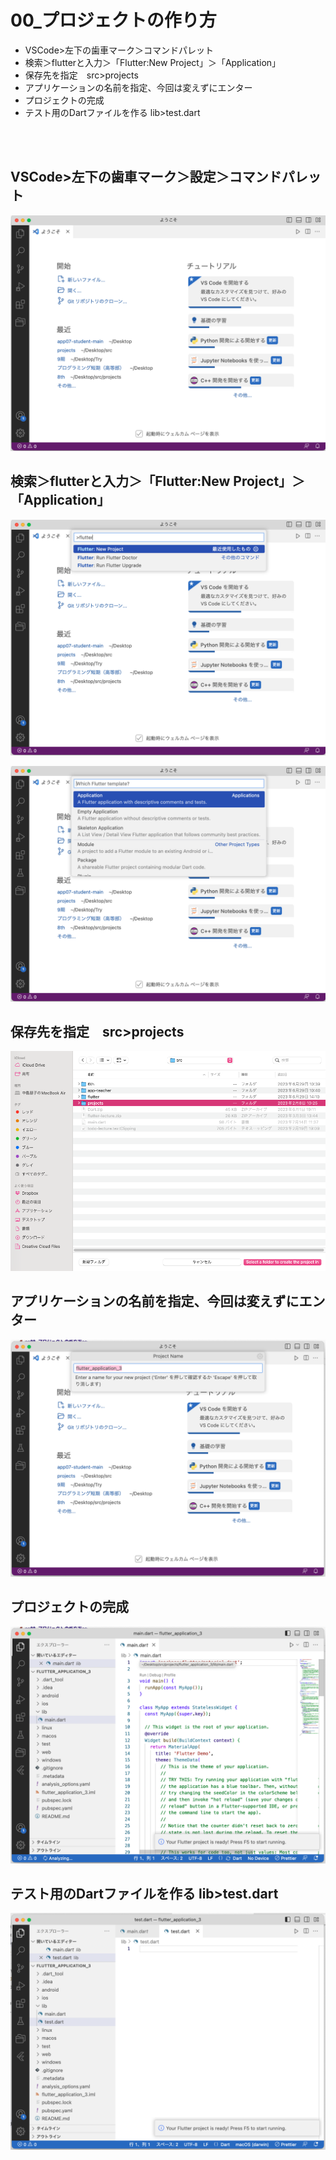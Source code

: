 # **00_プロジェクトの作り方**

- VSCode>左下の歯車マーク＞コマンドパレット
- 検索＞flutterと入力＞「Flutter:New Project」＞「Application」
- 保存先を指定　src>projects
- アプリケーションの名前を指定、今回は変えずにエンター
- プロジェクトの完成
- テスト用のDartファイルを作る lib>test.dart

<br><br>

## VSCode>左下の歯車マーク＞設定＞コマンドパレット

![プロジェクトの作り方](img/00_pro1-1.png)

## 検索＞flutterと入力＞「Flutter:New Project」＞「Application」

![プロジェクトの作り方](img/00_pro1-2.png)

![プロジェクトの作り方](img/00_pro1-3.png)

## 保存先を指定　src>projects

![プロジェクトの作り方](img/00_pro1-4.png)

## アプリケーションの名前を指定、今回は変えずにエンター

![プロジェクトの作り方](img/00_pro1-5.png)

## プロジェクトの完成

![プロジェクトの作り方](img/00_pro1-6.png)

## テスト用のDartファイルを作る lib>test.dart

![プロジェクトの作り方](img/00_pro1-7.png)
